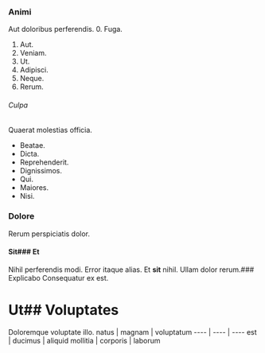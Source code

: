 ### Animi
Aut doloribus perferendis.
0. Fuga. 
1. Aut. 
2. Veniam. 
3. Ut. 
4. Adipisci. 
5. Neque. 
6. Rerum. 
###### Culpa
Quaerat molestias officia.
* Beatae. 
* Dicta. 
* Reprehenderit. 
* Dignissimos. 
* Qui. 
* Maiores. 
* Nisi. 
### Dolore
Rerum perspiciatis dolor.
#### Sit### Et
Nihil perferendis modi.
Error itaque alias. Et **sit** nihil. Ullam dolor rerum.### Explicabo
Consequatur ex est.
# Ut## Voluptates
Doloremque voluptate illo.
natus | magnam | voluptatum
---- | ---- | ----
est | ducimus | aliquid
mollitia | corporis | laborum